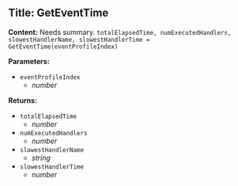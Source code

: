## Title: GetEventTime

**Content:**
Needs summary.
`totalElapsedTime, numExecutedHandlers, slowestHandlerName, slowestHandlerTime = GetEventTime(eventProfileIndex)`

**Parameters:**
- `eventProfileIndex`
  - *number*

**Returns:**
- `totalElapsedTime`
  - *number*
- `numExecutedHandlers`
  - *number*
- `slowestHandlerName`
  - *string*
- `slowestHandlerTime`
  - *number*